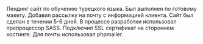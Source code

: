 Лендинг сайт по обучению турецкого языка. Был выполнен по готовому макету. Добавил рассылку на почту с информацией клиента. Сайт был сделан в течении 5-6 дней. В процессе разработки использовал препроцессор SASS. Подключил SSL сертификат на стороннем хостинге. Для почты использовал phpmailer.
